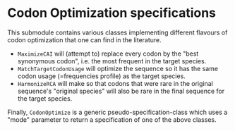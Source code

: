 # Codon Optimization specifications

This submodule contains various classes implementing different flavours of codon
optimization that one can find in the literature.

- ``MaximizeCAI`` will (attempt to) replace every codon by the
  "best synonymous codon", i.e. the most frequent in the target species.
- ``MatchTargetCodonUsage`` will optimize the sequence so it has the same codon
  usage (=frequencies profile) as the target species.
- ``HarmonizeRCA`` will make so that codons that were rare in the original sequence's
  "original species" will also be rare in the final sequence for the target species.

Finally, ``CodonOptimize`` is a generic pseudo-specification-class which uses a "mode"
parameter to return a specification of one of the above classes.
